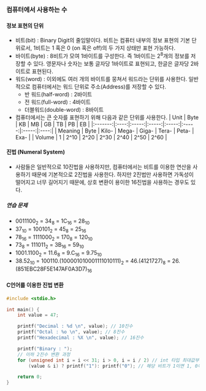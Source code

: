 ### 컴퓨터에서 사용하는 수

#### 정보 표현의 단위
- 비트(bit) : Binary Digit의 줄임말이다. 비트는 컴퓨터 내부의 정보 표현의 기본 단위로서, 1비트는 1 혹은 0 (on 혹은 off)의 두 가지 상태만 표현 가능하다.
- 바이트(byte) : 8비트가 모여 1바이트를 구성한다. 즉 1바이트는 2<sup>8</sup>개의 정보를 저장할 수 있다. 영문자나 숫자는 보통 글자당 1바이트로 표현되고, 한글은 글자당 2바이트로 표현된다.
- 워드(word) : 이외에도 여러 개의 바이트를 뭉쳐서 워드라는 단위를 사용한다. 일반적으로 컴퓨터에서는 워드 단위로 주소(Address)를 저장할 수 있다.
	- 반 워드(half-word) : 2바이트
	- 전 워드(full-word) : 4바이트
	- 더블워드(double-word) : 8바이트
- 컴퓨터에서는 큰 숫자를 표현하기 위해 다음과 같은 단위를 사용한다.
|   Unit  | Byte |   KB  |   MB  |   GB  |   TB  |   PB  |  EB  |
|:-------:|:----:|:-----:|:-----:|:-----:|:-----:|:-----:|:----:|
| Meaning | Byte | Kilo- | Mega- | Giga- | Tera- | Peta- | Exa- |
|  Volume |   1  |  2^10 |  2^20 |  2^30 |  2^40 |  2^50 | 2^60 |


#### 진법 (Numeral System)
- 사람들은 일반적으로 10진법을 사용하지만, 컴퓨터에서는 비트를 이용한 연산을 사용하기 때문에 기본적으로 2진법을 사용한다. 하지만 2진법만 사용하면 가독성이 떨어지고 너무 길어지기 때문에, 상호 변환이 용이한 16진법을 사용하는 경우도 있다.

##### 연습 문제
- 0011100<sub>2</sub>
	= 34<sub>8</sub>
	= 1C<sub>16</sub>
	= 28<sub>10</sub>
- 37<sub>10</sub>
	= 100101<sub>2</sub>
	= 45<sub>8</sub>
	= 25<sub>16</sub>
- 78<sub>16</sub>
	= 1111000<sub>2</sub>
	= 170<sub>8</sub>
	= 120<sub>10</sub>
- 73<sub>8</sub>
	= 111011<sub>2</sub>
	= 3B<sub>16</sub>
	= 59<sub>10</sub>
- 1001.1100<sub>2</sub>
	= 11.6<sub>8</sub>
	= 9.C<sub>16</sub>
	= 9.75<sub>10</sub>
- 38.52<sub>10</sub>
	= 100110.(100001010001111010111)<sub>2</sub>
	= 46.(4121727)<sub>8</sub>
	= 26.(851EBC28F5E147AF0A3D7)<sub>16</sub>

#### C언어를 이용한 진법 변환
```C
#include <stdio.h>

int main() {
	int value = 47;

	printf("Decimal : %d \n", value); // 10진수
	printf("Octal : %o \n", value); // 8진수
	printf("Hexadecimal : %X \n", value); // 16진수

	printf("Binary : ");
	// 이하 2진수 변환 과정
	for (unsigned int i = i << 31; i > 0, i = i / 2) // int 타입 최대값부터 반씩 줄여감
		(value & i) ? printf("1"): printf("0"); // 해당 비트가 1이면 1, 0이면 0 출력

	return 0;
}
```

